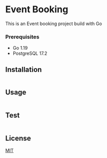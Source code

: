 # Event Booking

This is an Event booking project build with Go
### Prerequisites

* Go 1.19
* PostgreSQL 17.2

## Installation

```sh


```

## Usage

```sh


```
## Test

```sh


```
## License

[MIT](https://choosealicense.com/licenses/mit/)